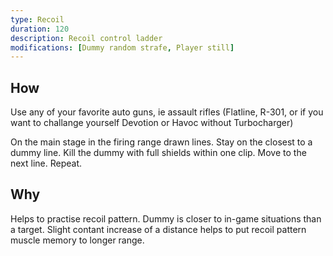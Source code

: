 ```yaml
---
type: Recoil
duration: 120
description: Recoil control ladder
modifications: [Dummy random strafe, Player still]
---
```


## How

Use any of your favorite auto guns, ie assault rifles (Flatline, R-301, or if you want to challange yourself Devotion or Havoc without Turbocharger)

On the main stage in the firing range drawn lines. Stay on the closest to a dummy line. Kill the dummy with full shields within one clip. Move to the next line. Repeat.

## Why

Helps to practise recoil pattern. Dummy is closer to in-game situations than a target. Slight contant increase of a distance helps to put recoil pattern muscle memory to longer range.
